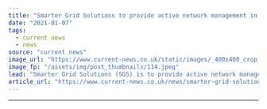 ```yaml
---
title: "Smarter Grid Solutions to provide active network management in project set to save networks £250m"
date: "2021-01-07"
tags: 
  - current news
  - news
source: "current news"
image_url: "https://www.current-news.co.uk/static/images/_400x400_crop_center-center/Graham-Ault-smarter-grid-solutions.jpeg"
image_fp: "/assets/img/post_thumbnails/114.jpeg"
lead: "​Smarter Grid Solutions (SGS) is to provide active network management in a project looking to free up network capacity for over 2GW of clean energy assets and save networks over £250 million."
article_url: "https://www.current-news.co.uk/news/smarter-grid-solutions-to-provide-active-network-management-in-project-set-to-save-networks-250m?utm_source=rss-feeds&utm_medium=rss&utm_campaign=rss"
---
```


---
